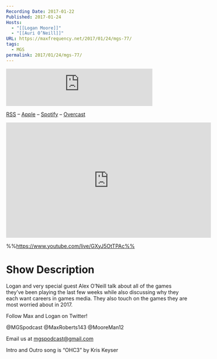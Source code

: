 ```yaml
---
Recording Date: 2017-01-22
Published: 2017-01-24
Hosts:
  - "[[Logan Moore]]"
  - "[[Auri O’Neill]]"
URL: https://maxfrequency.net/2017/01/24/mgs-77/
tags:
  - MGS
permalink: 2017/01/24/mgs-77/
---
```

<iframe src="https://podcasters.spotify.com/pod/show/millennialgamingspeak/embed/episodes/Episode-77-Why-We-Want-Careers-In-Games-Media-e1adhrq/a-a6ts41b" height="102px" width="400px" frameborder="0" scrolling="no"></iframe>

[RSS](https://anchor.fm/s/74aa3858/podcast/rss) – [Apple](https://podcasts.apple.com/us/podcast/episode-3-gdc-wrap-up/id1000915981?i=1000542222515) – [Spotify](https://open.spotify.com/episode/7wePXT4Bt22LWifVLx3n8y) – [Overcast](https://overcast.fm/+EtIgeWxEU)

<div class=iframe-container>
<iframe width="560" height="315" src="https://www.youtube-nocookie.com/embed/GXyJ5OtTPAc?si=_mrKipZoVh5O3948" title="YouTube video player" frameborder="0" allow="accelerometer; autoplay; clipboard-write; encrypted-media; gyroscope; picture-in-picture; web-share" allowfullscreen></iframe>
</div>

%%https://www.youtube.com/live/GXyJ5OtTPAc%%

# Show Description

Logan and very special guest Alex O’Neill talk about all of the games they’ve been playing the last few weeks while also discussing why they each want careers in games media. They also touch on the games they are most worried about in 2017.

Follow Max and Logan on Twitter!

@MGSpodcast
@MaxRoberts143
@MooreMan12

Email us at mgspodcast@gmail.com

Intro and Outro song is “OHC3” by Kris Keyser